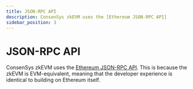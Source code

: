 ```yaml
---
title: JSON-RPC API
description: ConsenSys zkEVM uses the [Ethereum JSON-RPC API]
sidebar_position: 3
---
```


# JSON-RPC API

ConsenSys zkEVM uses the [Ethereum JSON-RPC API](https://eth.wiki/json-rpc/API). This is because the zkEVM is EVM-equivalent, meaning that the developer experience is identical to building on Ethereum itself.
